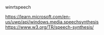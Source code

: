 winrtspeech

https://learn.microsoft.com/en-us/uwp/api/windows.media.speechsynthesis
https://www.w3.org/TR/speech-synthesis/
